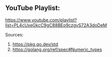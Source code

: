 ## YouTube Playlist:

https://www.youtube.com/playlist?list=PL4cUxeGkcC9gC88BEo9czgyS72A3doDeM

Sources:

1. https://pkg.go.dev/std
2. https://golang.org/ref/spec#Numeric_types
